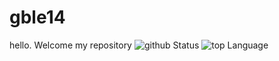 # gble14
hello. Welcome my repository
![github Status](https://github-readme-stats.vercel.app/api?username=gble14&show_icons=true&count_private=true&theme=gotham) ![top Language](https://github-readme-stats.vercel.app/api/top-langs/?username=gble14&layout=compact&langs_count=100&theme=gotham)
